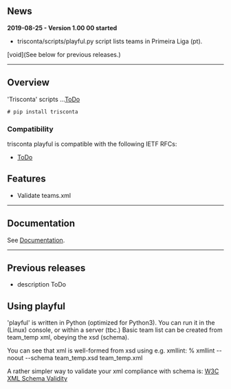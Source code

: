 ## News ##

**2019-08-25 - Version 1.00 00 started**

  * trisconta/scripts/playful.py script lists teams in Primeira Liga (pt).

[void](See below for previous releases.)

---


## Overview ##

'Trisconta' scripts ...[ToDo](https://github.com/serrasqueiro/prizedseason/wiki/To-Do)


```
# pip install trisconta
```

### Compatibility ###

trisconta playful is compatible with the following IETF RFCs:

  * [ToDo](https://github.com/serrasqueiro/prizedseason/wiki/To-Do)

## Features ##

  * Validate teams.xml


---


## Documentation ##

See [Documentation](https://github.com/serrasqueiro/prizedseason/wiki/Trisconta---scripts#Introduction).


---

## Previous releases ##

<!-- e.g.
**2019-08-26 - Version x.yy zz released**
-->

  * description ToDo

## Using playful

'playful' is written in Python (optimized for Python3).
You can run it in the (Linux) console, or within a server (tbc.)
Basic team list can be created from team_temp xml, obeying the xsd (schema).

You can see that xml is well-formed from xsd using e.g. xmllint:
	% xmllint --noout --schema team_temp.xsd team_temp.xml

A rather simpler way to validate your xml compliance with schema is:
	[W3C XML Schema Validity](http://www.utilities-online.info/xsdvalidation)

